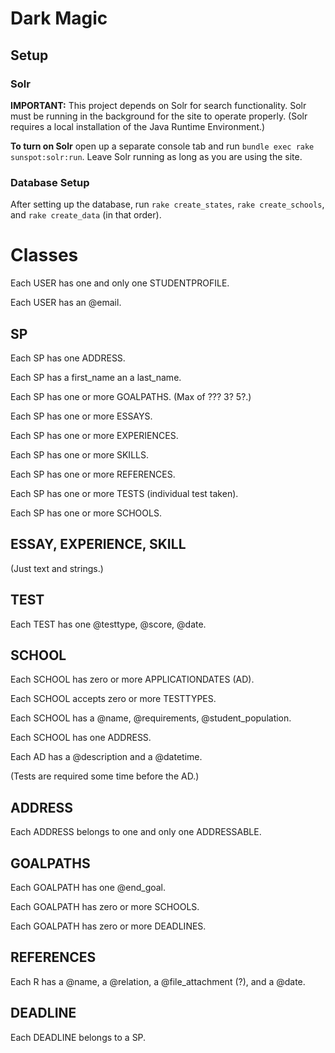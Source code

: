 # Dark Magic

## Setup

### Solr

**IMPORTANT:** This project depends on Solr for search functionality.  Solr must be running in the background for the site to operate properly.  (Solr requires a local installation of the Java Runtime Environment.)

**To turn on Solr** open up a separate console tab and run `bundle exec rake sunspot:solr:run`.  Leave Solr running as long as you are using the site.

### Database Setup

After setting up the database, run `rake create_states`, `rake create_schools`, and `rake create_data` (in that order).


# Classes

Each USER has one and only one STUDENTPROFILE.

Each USER has an @email.

## SP

Each SP has one ADDRESS.

Each SP has a first_name an a last_name.

Each SP has one or more GOALPATHS.  (Max of ??? 3? 5?.)

Each SP has one or more ESSAYS.

Each SP has one or more EXPERIENCES.

Each SP has one or more SKILLS.

Each SP has one or more REFERENCES.

Each SP has one or more TESTS (individual test taken).

Each SP has one or more SCHOOLS.

## ESSAY, EXPERIENCE, SKILL

(Just text and strings.)

## TEST

Each TEST has one @testtype, @score, @date.

## SCHOOL

Each SCHOOL has zero or more APPLICATIONDATES (AD).

Each SCHOOL accepts zero or more TESTTYPES.

Each SCHOOL has a @name, @requirements, @student_population.

Each SCHOOL has one ADDRESS.

Each AD has a @description and a @datetime.

(Tests are required some time before the AD.)

## ADDRESS

Each ADDRESS belongs to one and only one ADDRESSABLE.

## GOALPATHS

Each GOALPATH has one @end_goal.

Each GOALPATH has zero or more SCHOOLS.

Each GOALPATH has zero or more DEADLINES.

## REFERENCES

Each R has a @name, a @relation, a @file_attachment (?), and a @date.

## DEADLINE

Each DEADLINE belongs to a SP.
